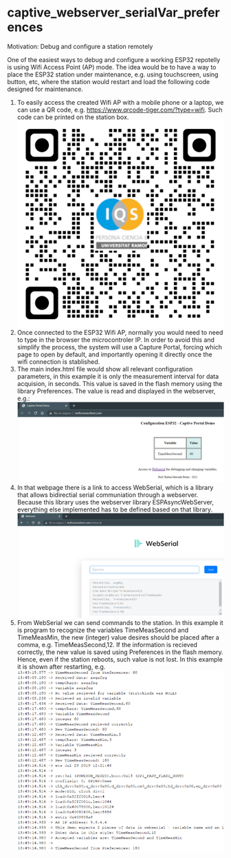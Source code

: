 # captive_webserver_serialVar_preferences

Motivation: Debug and configure a station remotely 

One of the easiest ways to debug and configure a working ESP32 repotelly is using Wifi Access Point (AP) mode. The idea would be to have a way to place the ESP32 station under maintenance, e.g. using touchscreen, using button, etc, where the station would restart and load the following code designed for maintenance.

1. To easily access the created Wifi AP with a mobile phone or a laptop, we can use a QR code, e.g. https://www.qrcode-tiger.com/?type=wifi. Such code can be printed on the station box.
![Wifi QR code](/qr_wpa.png)
2. Once connected to the ESP32 Wifi AP, normally you would need to need to type in the browser the microcontroler IP. In order to avoid this and simplify the process, the system will use a Capture Portal, forcing which page to open by default, and importantly opening it directly once the wifi connection is stablished.
3. The main index.html file would show all relevant configuration parameters, in this example it is only the measurement interval for data acquision, in seconds. This value is saved in the flash memory using the library Preferences. The value is read and displayed in the webserver, e.g.:
![VariablesPref](/image1.png)
4. In that webpage there is a link to access WebSerial, which is a library that allows bidirectial serial communiation through a webserver. Because this library uses the webserver library ESPAsyncWebServer, everything else implemented has to be defined based on that library.
![WebSerial](/image2.png)
8. From WebSerial we can send commands to the station. In this example it is program to recognize the variables TimeMeasSecond and TimeMeasMin, the new (integer) value desires should be placed after a comma, e.g. TimeMeasSecond,12. If the information is recieved correctly, the new value is saved using Preferences in the flash memory. Hence, even if the station reboots, such value is not lost. In this example it is shown after restarting, e.g.
![VariableAfterRestart](/image3.png)



